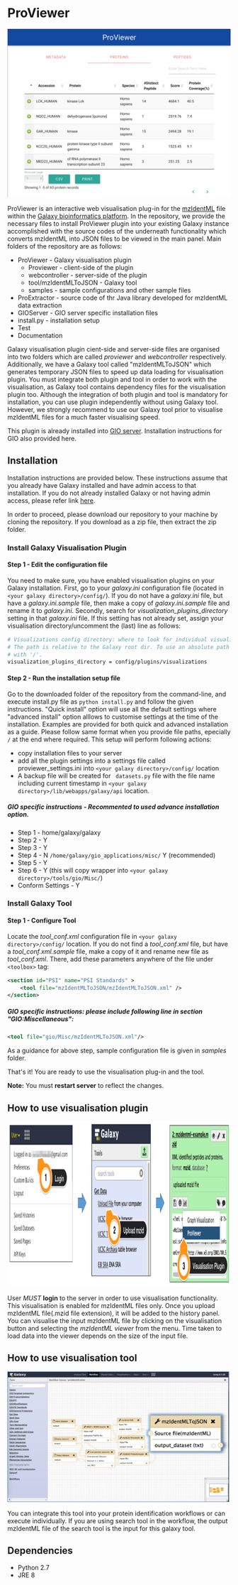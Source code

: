 # ProViewer

![Alt text](Documentation/protein.png)

ProViewer is an interactive web visualisation plug-in for the [mzIdentML](http://www.psidev.info/mzidentml) file within the [Galaxy bioinformatics platform](https://galaxyproject.org). In the repository, we provide the necessary files to install ProViewer plugin into your existing Galaxy instance accomplished with the source codes of the underneath functionality which converts mzIdentML into JSON files to be viewed in the main panel. Main folders of the repository are as follows:

* ProViewer - Galaxy visualisation plugin
  * Proviewer - client-side of the plugin
  * webcontroller - server-side of the plugin
  * tool/mzIdentMLToJSON - Galaxy tool
  * samples - sample configurations and other sample files
* ProExtractor - source code of thr Java library developed for mzIdentML data extraction
* GIOServer - GIO server specific installation files
* install.py - installation setup
* Test
* Documentation

Galaxy visualisation plugin cient-side and server-side files are organised into two folders which are called *proviewer* and *webcontroller* respectively. Additionally, we have a Galaxy tool called "mzIdentMLToJSON" which generates temporary JSON files to speed up data loading for visualisation plugin. You must integrate both plugin and tool in order to work with the visualisation, as Galaxy tool contains dependency files for the visualisation plugin too. Although the integration of both plugin and tool is mandatory for installation, you can use plugin independently without using Galaxy tool. However, we strongly recommend to use our Galaxy tool prior to visualise mzIdentML files for a much faster visualising speed.

This plugin is already installed into [GIO server](http://gio.sbcs.qmul.ac.uk). Installation instructions for GIO also provided here. 

## Installation

Installation instructions are provided below. These instructions assume that you already have Galaxy installed and have admin access to that installation. If you do not already installed Galaxy or not having admin access, please refer link [here](https://wiki.galaxyproject.org/Admin/GetGalaxy).

In order to proceed, please download our repository to your machine by cloning the repository. If you download as a zip file, then extract the zip folder.

### Install Galaxy Visualisation Plugin 

#### Step 1 - Edit the configuration file

You need to make sure, you have enabled visualisation plugins on your Galaxy installation. First, go to your *galaxy.ini*  configuration file (located in ```<your galaxy directory>/config/```). If you do not have a *galaxy.ini* file, but have a  *galaxy.ini.sample* file, then make a copy of *galaxy.ini.sample* file and rename it to *galaxy.ini*. Secondly, search for *visualization_plugins_directory* setting in that  *galaxy.ini* file. If this setting has not already set, assign your visualisation directory/uncomment the (last) line as follows:

```bash
# Visualizations config directory: where to look for individual visualization plugins.
# The path is relative to the Galaxy root dir. To use an absolute path begin the path
# with '/'.
visualization_plugins_directory = config/plugins/visualizations
```

#### Step 2 - Run the installation setup file

Go to the downloaded folder of the repository from the command-line, and execute install.py file as ```python install.py``` and follow the given instructions. "Quick install" option will use all the default settings where "advanced install" option alllows to customise settings at the time of the installation. Examples are provided for both quick and advanced installation as a guide. Please follow same format when you provide file paths, epecially ```/``` at the end where required. This setup will perform following actions:
 * copy installation files to your server 
 * add all the plugin settings into a settings file called proviewer_settings.ini into ```<your galaxy directory>/config/``` location
 * A backup file will be created for ``` datasets.py``` file  with the file name including current timestamp in ```<your galaxy directory>/lib/webapps/galaxy/api``` location.

##### GIO specific instructions - Recommented to used advance installation option. 
 * Step 1 - home/galaxy/galaxy
 * Step 2 - Y
 * Step 3 - Y
 * Step 4 - N 
           ```/home/galaxy/gio_applications/misc/``` 
            Y (recommended)
 * Step 5 - Y
 * Step 6 - Y (this will copy wrapper into ```<your galaxy directory>/tools/gio/Misc/```)
 * Conform Settings - Y

### Install Galaxy Tool

#### Step 1 - Configure Tool

Locate the *tool_conf.xml* configuration file in ```<your galaxy directory>/config/``` location. If you do not find a *tool_conf.xml* file, but have a *tool_conf.xml.sample* file, make a copy of it and rename new file as *tool_conf.xml*.
There, add these parameters anywhere of  the file under ```<toolbox>``` tag:

```XML
<section id="PSI" name="PSI Standards" >
    <tool file="mzIdentMLToJSON/mzIdentMLToJSON.xml" />
</section>
```

##### GIO specific instructions: please include following line in section "GIO:Miscellaneous":

```XML
<tool file="gio/Misc/mzIdentMLToJSON.xml"/>
```

As a guidance for above step, sample configuration file is given in *samples* folder.

That's it! You are ready to use the visualisation plug-in and the tool.

**Note:** You must **restart server** to reflect the changes.

## How to use visualisation plugin

<img src="/Documentation/HowToUse.png" alt="menu"  width="1137" height="373"/>

User *MUST* **login** to the server in order to use visualisation functionality. This visualisation is enabled for mzIdentML files only. Once you upload mzIdentML file(.mzid file extension), it will be added to the history panel. You can visualise the input mzIdentML file by clicking on the visualisation button and selecting the *mzIdentML viewer* from the menu. Time taken to load data into the viewer depends on the size of the input file.

## How to use visualisation tool

<img src="Documentation/galaxytool.png" alt="How to used Galaxy Tool"/>

You can integrate this tool into your protein identification workflows or can execute individually. If you are using search tool in the workflow, the output mzIdentML file of the search tool is the input for this galaxy tool.

## Dependencies

* Python 2.7
* JRE 8
